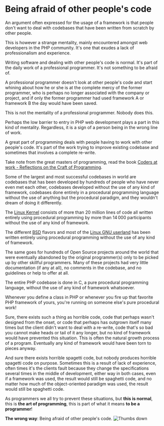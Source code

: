 # Being afraid of other people's code #

An argument often expressed for the usage of a framework is that people don't want to deal with codebases that have been written from scratch by other people.

This is however a strange mentality, mainly encountered amongst web developers in the PHP community. It's one that exudes a lack of professionalism and experience.

Writing software and dealing with other people's code is normal. It's part of the daily work of a professional programmer. It's not something to be afraid of.

A professional programmer doesn't look at other people's code and start whining about how he or she is at the complete mercy of the former programmer, who is perhaps no longer associated with the company or project, and if only the former programmer had used framework A or framework B the day would have been saved.

This is not the mentality of a professional programmer. Nobody does this.

Perhaps the low barrier to entry in PHP web development plays a part in this kind of mentality. Regardless, it is a sign of a person being in the wrong line of work.

A great part of programming deals with people having to work with other people's code. It's part of the work trying to improve existing codebase and sometimes that involves a complete re-write.

Take note from the great masters of programming, read the book [Coders at work - Reflections on the Craft of Programming](http://codersatwork.com/).

Some of the largest and most successful codebases in world are codebases that has been developed by hundreds of people who have never even met each other, codebases developed without the use of any kind of framework, codebases done entirely in a procedural programming language without the use of anything but the procedural paradigm, and they wouldn't dream of doing it differently.

The [Linux Kernel](https://www.kernel.org/) consists of more than 20 million lines of code all written entirely using procedural programming by more than 14 000 participants without the use of any kind of framework.

The different [BSD](https://en.wikipedia.org/wiki/Berkeley_Software_Distribution) flavors and most of the [Linux GNU userland](https://www.gnu.org/) has been written entirely using procedural programming without the use of any kind of framework.

The same goes for hundreds of Open Source projects around the world that were eventually abandoned by the original programmer(s) only to be picked up by other skillful programmers. Many of these projects had very little documentation (if any at all), no comments in the codebase, and no guidelines or help to offer at all.

The entire PHP codebase is done in C, a pure procedural programming language, without the use of any kind of framework whatsoever.

Whenever you define a class in PHP or whenever you fire up that favorite PHP framework of yours, you're running on someone else's pure procedural work!

Sure, there exists such a thing as horrible code, code that perhaps wasn't designed from the onset, or code that perhaps has outgrown itself many times but the client didn't want to deal with a re-write, code that's so bad you cannot make heads or tail of it any longer, but no kind of framework would have prevented this situation. This is often the natural growth process of a program. Eventually any kind of framework would have been torn to pieces anyway.

And sure there exists horrible spagetti code, but nobody produces horrible spagetti code on purpose. Sometimes this is a result of lack of experience, often times it's the clients fault because they change the specifications several times in the middle of development, either way in both cases, even if a framework was used, the result would still be spaghetti code, and no matter how much of the object-oriented paradigm was used, the result would still be spaghetti code.

As programmers we all try to prevent these situations, but **this is normal**, this is **the art of programming**, this is part of what it means **to be a programmer**!

**The wrong way**: Being afraid of other people's code. ![Thumbs down](/img/thumbs-down.png)

